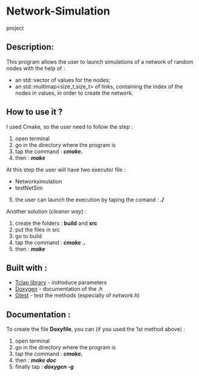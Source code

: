 # Network-Simulation
project

## Description: 
This program allows the user to launch simulations of a network of random nodes with the help of :
* an std::vector<double> of values for the nodes; 
* an std::multimap<size_t,size_t> of links, containing the index of the nodes in values, in order to create the network.

## How to use it ?
I used Cmake, so the user need to follow the step :
1. open terminal
2. go in the directory where the program is
3. tap the command : **_cmake._**
4. then : **_make_**

At this step the user will have two executor file :
* Networksimulation
* testNetSim
 
 5. the user can launch the execution by taping the comand : **./** <file to execute>

Another solution (_cleaner way_) :
1. create the folders : **build** and **src**
2. put the files in src 
3. go to build
4. tap the command : **_cmake .._**
5. then : **_make_**

## Built with :
* [Tclap library](http://tclap.sourceforge.net) - indroduce parameters
* [Doxygen](http://www.stack.nl/~dimitri/doxygen/manual/starting.html) - documentation of the _.h_
* [Gtest](https://github.com/google/googletest) - test the methods (especially of _network.h_)

## Documentation :
To create the file **Doxyfile**, you can (if you used  the 1st method above) :
1. open terminal
2. go in the directory where the program is
3. tap the command : **_cmake._**
4. then : **_make doc_**
5. finally tap : **_doxygen -g_**




